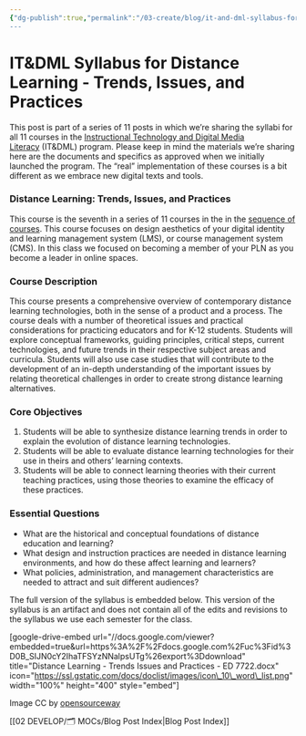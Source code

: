 ```yaml
---
{"dg-publish":true,"permalink":"/03-create/blog/it-and-dml-syllabus-for-distance-learning-trends-issues-and-practices/","title":"IT&DML Syllabus for Distance Learning: Trends, Issues, and Practices","tags":["itdml"]}
---
```


# IT&DML Syllabus for Distance Learning - Trends, Issues, and Practices

This post is part of a series of 11 posts in which we’re sharing the syllabi for all 11 courses in the [Instructional Technology and Digital Media Literacy](http://www.newhaven.edu/4486/academic-programs/graduate-programs/instructional-technologies/) (IT&DML) program. Please keep in mind the materials we’re sharing here are the documents and specifics as approved when we initially launched the program. The “real” implementation of these courses is a bit different as we embrace new digital texts and tools.

### Distance Learning: Trends, Issues, and Practices

This course is the seventh in a series of 11 courses in the in the [sequence of courses](http://wiobyrne.com/course-sequence-for-the-instructional-technology-digital-media-literacy-program/). This course focuses on design aesthetics of your digital identity and learning management system (LMS), or course management system (CMS). In this class we focused on becoming a member of your PLN as you become a leader in online spaces.

### Course Description

This course presents a comprehensive overview of contemporary distance learning technologies, both in the sense of a product and a process. The course deals with a number of theoretical issues and practical considerations for practicing educators and for K-12 students. Students will explore conceptual frameworks, guiding principles, critical steps, current technologies, and future trends in their respective subject areas and curricula. Students will also use case studies that will contribute to the development of an in-depth understanding of the important issues by relating theoretical challenges in order to create strong distance learning alternatives.

### Core Objectives

1. Students will be able to synthesize distance learning trends in order to explain the evolution of distance learning technologies.
2. Students will be able to evaluate distance learning technologies for their use in theirs and others’ learning contexts.
3. Students will be able to connect learning theories with their current teaching practices, using those theories to examine the efficacy of these practices.

### Essential Questions

- What are the historical and conceptual foundations of distance education and learning?
- What design and instruction practices are needed in distance learning environments, and how do these affect learning and learners?
- What policies, administration, and management characteristics are needed to attract and suit different audiences?

The full version of the syllabus is embedded below. This version of the syllabus is an artifact and does not contain all of the edits and revisions to the syllabus we use each semester for the class.

\[google-drive-embed url="//docs.google.com/viewer?embedded=true&url=https%3A%2F%2Fdocs.google.com%2Fuc%3Fid%3D0B\_SIJN0cY2IhaTFSYzNNalpsUTg%26export%3Ddownload" title="Distance Learning - Trends Issues and Practices - ED 7722.docx" icon="https://ssl.gstatic.com/docs/doclist/images/icon\_10\_word\_list.png" width="100%" height="400" style="embed"\]

Image CC by [opensourceway](https://www.flickr.com/photos/opensourceway/5319988083/in/set-72157623343017387)

[[02 DEVELOP/🗂️ MOCs/Blog Post Index\|Blog Post Index]]